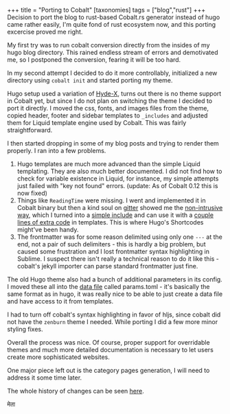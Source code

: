 +++
title = "Porting to Cobalt"
[taxonomies]
tags = ["blog","rust"]
+++
Decision to port the blog to rust-based Cobalt.rs generator instead of hugo came rather easily, I'm quite fond of rust ecosystem now, and this porting excercise proved me right.

<!-- more -->

My first try was to run cobalt conversion directly from the insides of my hugo blog directory. This rained endless stream of errors and demotivated me, so I postponed the conversion, fearing it will be too hard.

In my second attempt I decided to do it more controllably, initialized a new directory using `cobalt init` and started porting my theme.

Hugo setup used a variation of [Hyde-X](https://github.com/zyro/hyde-x), turns out there is no theme support in Cobalt yet, but since I do not plan on switching the theme I decided to port it directly. I moved the css, fonts, and images files from the theme, copied header, footer and sidebar templates to `_includes` and adjusted them for Liquid template engine used by Cobalt. This was fairly straightforward.

I then started dropping in some of my blog posts and trying to render them properly. I ran into a few problems.

1. Hugo templates are much more advanced than the simple Liquid templating. They are also much better documented. I did not find how to check for variable existence in Liquid, for instance, my simple attempts just failed with "key not found" errors. (update: As of Cobalt 0.12 this is now fixed)
2. Things like `ReadingTime` were missing. I went and implemented it in Cobalt binary but then a kind soul on [gitter](https://gitter.im/cobalt-org/cobalt.rs) showed me the [non-intrusive way](https://github.com/booyaa/booyaa.github.io/blob/source/_includes/post.liquid#L11), which I turned into a [simple include](https://github.com/metta-systems/metta.systems/blob/b90ef6340f8c201ac7909434b6e7e42d4cdbcc3c/_includes/reading_time.liquid) and can use it with a [couple lines of extra code](https://github.com/metta-systems/metta.systems/blob/b90ef6340f8c201ac7909434b6e7e42d4cdbcc3c/_layouts/post.liquid#L2-L3) in templates. This is where Hugo's Shortcodes might've been handy.
3. The frontmatter was for some reason delimited using only one `---` at the end, not a pair of such delimiters - this is hardly a big problem, but caused some frustration and I lost frontmatter syntax highlighting in Sublime. I suspect there isn't really a technical reason to do it like this - cobalt's jekyll importer can parse standard frontmatter just fine.

The old Hugo theme also had a bunch of additional parameters in its config. I moved these all into the [data file](http://cobalt-org.github.io/docs/data/) called params.toml - it's basically the same format as in hugo, it was really nice to be able to just create a data file and have access to it from templates.

I had to turn off cobalt's syntax highlighting in favor of hljs, since cobalt did not have the `zenburn` theme I needed. While porting I did a few more minor styling fixes.

Overall the process was nice. Of course, proper support for overridable themes and much more detailed documentation is necessary to let users create more sophisticated websites.

One major piece left out is the category pages generation, I will need to address it some time later.

The whole history of changes can be seen [here](https://github.com/metta-systems/metta.systems/compare/bcb2c1afec40b85c11f9a6979072117f8c0b6c6d...776a3c23b38123acec348475af3c9b4ff88f6ee2).

मेता

